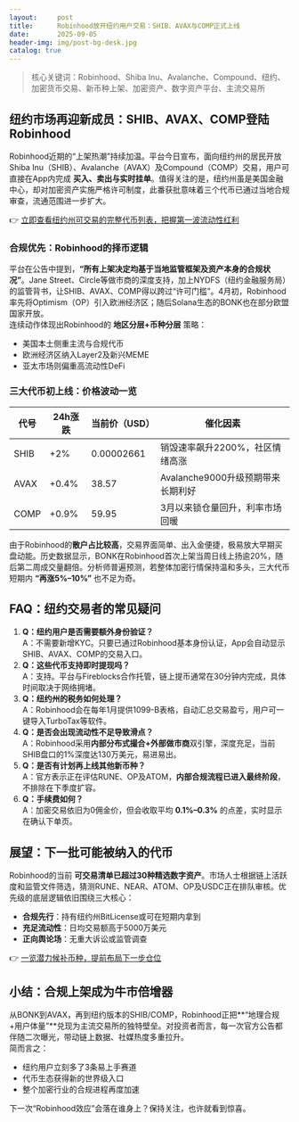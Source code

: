 ```yaml
---
layout:     post
title:      Robinhood放开纽约用户交易：SHIB、AVAX与COMP正式上线
date:       2025-09-05
header-img: img/post-bg-desk.jpg
catalog: true
---
```


> 核心关键词：Robinhood、Shiba Inu、Avalanche、Compound、纽约、加密货币交易、新币种上架、加密资产、数字资产平台、主流交易所

## 纽约市场再迎新成员：SHIB、AVAX、COMP登陆Robinhood
Robinhood近期的“上架热潮”持续加温。平台今日宣布，面向纽约州的居民开放Shiba Inu（SHIB）、Avalanche（AVAX）及Compound（COMP）交易，用户可直接在App内完成 **买入、卖出与实时挂单**。值得关注的是，纽约州虽是美国金融中心，却对加密资产实施严格许可制度，此番获批意味着三个代币已通过当地合规审查，流通范围进一步扩大。

👉 [立即查看纽约州可交易的完整代币列表，把握第一波流动性红利](https://okxdog.com/)

### 合规优先：Robinhood的择币逻辑  
平台在公告中提到，**“所有上架决定均基于当地监管框架及资产本身的合规状况”**。Jane Street、Circle等做市商的深度支持，加上NYDFS（纽约金融服务局）的监管背书，让SHIB、AVAX、COMP得以跨过“许可门槛”。4月初，Robinhood率先将Optimism（OP）引入欧洲经济区；随后Solana生态的BONK也在部分欧盟国家开放。  
连续动作体现出Robinhood的 **地区分层+币种分层** 策略：  
- 美国本土侧重主流与合规代币  
- 欧洲经济区纳入Layer2及新兴MEME  
- 亚太市场则偏重高流动性DeFi

### 三大代币初上线：价格波动一览
| 代号 | 24h涨跌 | 当前价（USD） | 催化因素 |
|---|---|---|---|
| SHIB | +2% | 0.00002661 | 销毁速率飙升2200%，社区情绪高涨 |
| AVAX | +0.4% | 38.57 | Avalanche9000升级预期带来长期利好 |
| COMP | +0.9% | 59.95 | 3月以来锁仓量回升，利率市场回暖 |

由于Robinhood的**散户占比较高**，交易界面简单、出入金便捷，极易放大早期买盘动能。历史数据显示，BONK在Robinhood首次上架当周日线上扬逾20%，随后第二周成交量翻倍。分析师普遍预测，若整体加密行情保持温和多头，三大代币短期内 **“再涨5%–10%”** 也不足为奇。

## FAQ：纽约交易者的常见疑问
1. **Q：纽约用户是否需要额外身份验证？**  
   A：不需要新增KYC。只要已通过Robinhood基本身份认证，App会自动显示SHIB、AVAX、COMP的交易入口。  
2. **Q：这些代币支持即时提现吗？**  
   A：支持。平台与Fireblocks合作托管，链上提币通常在30分钟内完成，具体时间取决于网络拥堵。  
3. **Q：纽约州的税务如何处理？**  
   A：Robinhood会在每年1月提供1099-B表格，自动汇总交易盈亏，用户可一键导入TurboTax等软件。  
4. **Q：是否会出现流动性不足导致滑点？**  
   A：Robinhood采用**内部分布式撮合+外部做市商**双引擎，深度充足，当前SHIB盘口的1%深度达130万美元，易进易出。  
5. **Q：是否有计划再上线其他新币种？**  
   A：官方表示正在评估RUNE、OP及ATOM，**内部合规流程已进入最终阶段**，不排除在下季度扩容。  
6. **Q：手续费如何？**  
   A：加密交易依旧为0佣金价，但会收取平均 **0.1%–0.3%** 的点差，实时显示在确认下单页。

## 展望：下一批可能被纳入的代币
Robinhood的当前 **可交易清单已超过30种精选数字资产**。市场人士根据链上活跃度和监管文件筛选，猜测RUNE、NEAR、ATOM、OP及USDC正在排队审核。优先级的底层逻辑依旧围绕三大核心：  
- **合规先行**：持有纽约州BitLicense或可在短期内拿到  
- **充足流动性**：日均交易额高于5000万美元  
- **正向舆论场**：无重大诉讼或监管调查

👉 [一览潜力候补币种，提前布局下一步仓位](https://okxdog.com/)

## 小结：合规上架成为牛市倍增器
从BONK到AVAX，再到纽约版本的SHIB/COMP，Robinhood正把**“地理合规+用户体量”**兑现为主流交易所的独特壁垒。对投资者而言，每一次官方公告都伴随二次曝光，带动链上数据、社媒热度多重拉升。  
简而言之：  
- 纽约用户立刻多了3条易上手赛道  
- 代币生态获得新的世界级入口  
- 整个加密行业的合规进程再度加速  

下一次“Robinhood效应”会落在谁身上？保持关注，也许就看到惊喜。